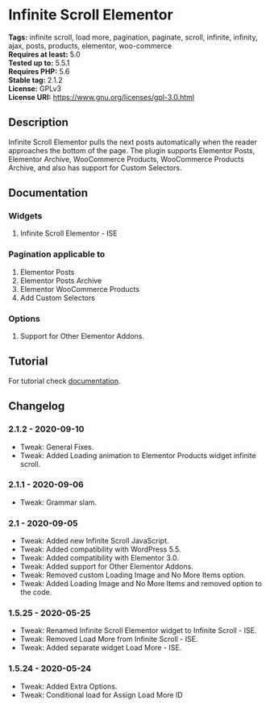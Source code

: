 # Infinite Scroll Elementor #

**Tags:** infinite scroll, load more, pagination, paginate, scroll, infinite, infinity, ajax, posts, products, elementor, woo-commerce\
**Requires at least:** 5.0\
**Tested up to:** 5.5.1\
**Requires PHP:** 5.6\
**Stable tag:** 2.1.2\
**License:** GPLv3\
**License URI:** https://www.gnu.org/licenses/gpl-3.0.html

## Description ##

Infinite Scroll Elementor pulls the next posts automatically when the reader approaches the bottom of the page. The plugin supports Elementor Posts, Elementor Archive, WooCommerce Products, WooCommerce Products Archive, and also has support for Custom Selectors.

## Documentation ##

### Widgets ###

1. Infinite Scroll Elementor - ISE

### Pagination applicable to ###

1. Elementor Posts
2. Elementor Posts Archive
3. Elementor WooCommerce Products
5. Add Custom Selectors

### Options ###

1. Support for Other Elementor Addons.

## Tutorial ##

For tutorial check [documentation](https://joychetry.com/infinite-scroll-elementor/).

## Changelog ##


### 2.1.2 - 2020-09-10 ###
* Tweak: General Fixes.
* Tweak: Added Loading animation to Elementor Products widget infinite scroll.

### 2.1.1 - 2020-09-06 ###
* Tweak: Grammar slam.

### 2.1 - 2020-09-05 ###
* Tweak: Added new Infinite Scroll JavaScript.
* Tweak: Added compatibility with WordPress 5.5.
* Tweak: Added compatibility with Elementor 3.0.
* Tweak: Added support for Other Elementor Addons.
* Tweak: Removed custom Loading Image and No More Items option.
* Tweak: Added Loading Image and No More Items and removed option to the code.

### 1.5.25 - 2020-05-25 ###
* Tweak: Renamed Infinite Scroll Elementor widget to Infinite Scroll - ISE.
* Tweak: Removed Load More from Infinite Scroll - ISE.
* Tweak: Added separate widget Load More - ISE. 

### 1.5.24 - 2020-05-24 ###
* Tweak: Added  Extra Options.
* Tweak: Conditional load for Assign Load More ID
